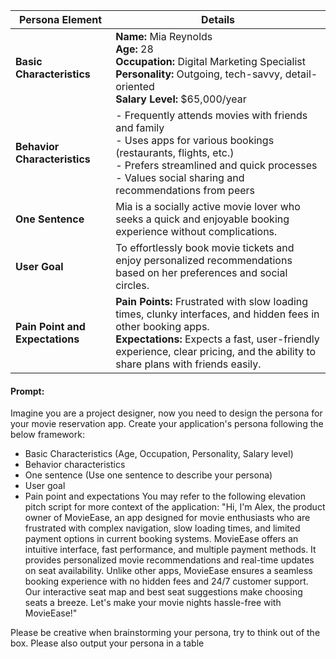 | **Persona Element**           | **Details**                                                                                     |
|-------------------------------|-------------------------------------------------------------------------------------------------|
| **Basic Characteristics**      | **Name:** Mia Reynolds <br> **Age:** 28 <br> **Occupation:** Digital Marketing Specialist <br> **Personality:** Outgoing, tech-savvy, detail-oriented <br> **Salary Level:** $65,000/year |
| **Behavior Characteristics**   | - Frequently attends movies with friends and family <br> - Uses apps for various bookings (restaurants, flights, etc.) <br> - Prefers streamlined and quick processes <br> - Values social sharing and recommendations from peers |
| **One Sentence**              | Mia is a socially active movie lover who seeks a quick and enjoyable booking experience without complications. |
| **User Goal**                 | To effortlessly book movie tickets and enjoy personalized recommendations based on her preferences and social circles. |
| **Pain Point and Expectations**| **Pain Points:** Frustrated with slow loading times, clunky interfaces, and hidden fees in other booking apps. <br> **Expectations:** Expects a fast, user-friendly experience, clear pricing, and the ability to share plans with friends easily. |


#### Prompt:
Imagine you are a project designer, now you need to design the persona for your movie reservation app. Create your application's persona following the below framework:
- Basic Characteristics (Age, Occupation, Personality, Salary level)
- Behavior characteristics
- One sentence (Use one sentence to describe your persona)
- User goal
- Pain point and expectations
You may refer to the following elevation pitch script for more context of the application: 
"Hi, I'm Alex, the product owner of MovieEase, an app designed for movie enthusiasts who are frustrated with complex navigation, slow loading times, and limited payment options in current booking systems. MovieEase offers an intuitive interface, fast performance, and multiple payment methods. It provides personalized movie recommendations and real-time updates on seat availability. Unlike other apps, MovieEase ensures a seamless booking experience with no hidden fees and 24/7 customer support. Our interactive seat map and best seat suggestions make choosing seats a breeze. Let's make your movie nights hassle-free with MovieEase!"

Please be creative when brainstorming your persona, try to think out of the box. Please also output your persona in a table